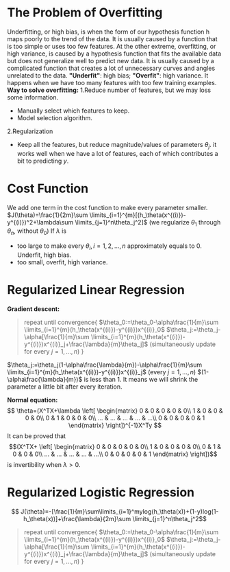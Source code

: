 # The Problem of Overfitting
Underfitting, or high bias, is when the form of our hypothesis function h maps poorly to the trend of the data. It is usually caused by a function that is too simple or uses too few features.
 At the other extreme, overfitting, or high variance, is caused by a hypothesis function that fits the available data but does not generalize well to predict new data. It is usually caused by a complicated function that creates a lot of unnecessary curves and angles unrelated to the data.
**"Underfit"**: high bias;
**"Overfit"**: high variance. It happens when we have too many features with too few training examples.
**Way to solve overfitting:**
1.Reduce number of features, but we may loss some information.

- Manually select which features to keep.
- Model selection algorithm.

2.Regularization

- Keep all the features, but reduce magnitude/values of parameters $\theta_j$. it works well when we have a lot of features, each of which contributes a bit to predicting $y$.

# Cost Function
We add one term in the cost function to make every parameter smaller.
$J(\theta)=\frac{1}{2m}\sum \limits_{i=1}^{m}[(h_\theta(x^{(i)})-y^{(i)})^2+\lambda\sum \limits_{j=1}^n\theta_j^2]$
(we regularize $\theta_1$ through $\theta_n$, without $\theta_0$)
If $\lambda$ is

- too large to make every $\theta_i,i=1,2,...,n$ approximately equals to 0. Underfit, high bias.
- too small, overfit, high variance.

# Regularized Linear Regression
**Gradient descent:**
>repeat until convergence{
>$\theta_0:=\theta_0-\alpha\frac{1}{m}\sum \limits_{i=1}^{m}(h_\theta(x^{(i)})-y^{(i)})x^{(i)}_0$
	$\theta_j:=\theta_j-\alpha[\frac{1}{m}\sum \limits_{i=1}^{m}(h_\theta(x^{(i)})-y^{(i)})x^{(i)}_j+\frac{\lambda}{m}\theta_j]$
	(simultaneously update for every $j=1,...,n$)
} 

$\theta_j:=\theta_j(1-\alpha\frac{\lambda}{m})-\alpha\frac{1}{m}\sum \limits_{i=1}^{m}(h_\theta(x^{(i)})-y^{(i)})x^{(i)}_j$
	(every $j=1,...,n$)
$(1-\alpha\frac{\lambda}{m})$ is less than 1. It means we will shrink the parameter a little bit after every iteration.

**Normal equation:**
$$
\theta=(X^TX+\lambda
 \left[ 
 \begin{matrix} 
0 & 0 & 0 & 0 & 0\\ 
1 & 0 & 0 & 0 & 0\\ 
0 & 1 & 0 & 0 & 0\\ 
... & ... & ... & ... & ...\\
0 & 0 & 0 & 0 & 1 
 \end{matrix} 
 \right])^{-1}X^Ty
 $$
 It can be proved that 
 $$(X^TX+
 \left[ 
 \begin{matrix} 
0 & 0 & 0 & 0 & 0\\ 
1 & 0 & 0 & 0 & 0\\ 
0 & 1 & 0 & 0 & 0\\ 
... & ... & ... & ... & ...\\
0 & 0 & 0 & 0 & 1 
 \end{matrix} 
 \right])$$
 is invertibility when $\lambda>0$.
 
# Regularized Logistic Regression
$$
J(\theta)=-[\frac{1}{m}\sum\limits_{i=1}^mylog(h_\theta(x))+(1-y)log(1-h_\theta(x))]+\frac{\lambda}{2m}\sum \limits_{j=1}^n\theta_j^2$$

>repeat until convergence{
>$\theta_0:=\theta_0-\alpha\frac{1}{m}\sum \limits_{i=1}^{m}(h_\theta(x^{(i)})-y^{(i)})x^{(i)}_0$
	$\theta_j:=\theta_j-\alpha[\frac{1}{m}\sum \limits_{i=1}^{m}(h_\theta(x^{(i)})-y^{(i)})x^{(i)}_j+\frac{\lambda}{m}\theta_j]$
	(simultaneously update for every $j=1,...,n$)
} 
<!--stackedit_data:
eyJoaXN0b3J5IjpbLTE0ODE1NDA0OSwxMTI4NjcyMTczLDYwNT
U3MDMwLC0xNDI3ODU1MjMyXX0=
-->